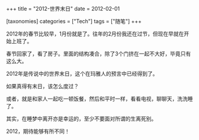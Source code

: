 +++
title = "2012-世界末日"
date = 2012-02-01

[taxonomies]
categories = ["Tech"]
tags = ["随笔"]
+++

2012年的春节比较早，1月份就是了。往年的2月份我还在过节，但现在早就在开始上班了。

春节回家了，看了房子。里面的结构凑合，除了3个门挤在一起不大好，毕竟只有这么大。

2012年是传说中的世界末日，这个在玛雅人的预言中已经得到了。

如果真得有末日，该怎么度过？

或者，就是和家人一起吃一顿饭餐，然后和平时一样，看看电视，聊聊天，洗洗睡了。

其实，在睡梦中离开亦是幸运的，至少不要面对所谓的生离死别。

2012，期待能够有所不同！





